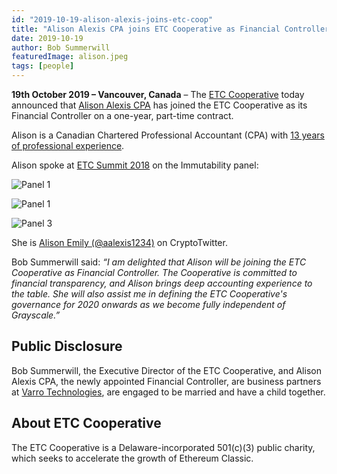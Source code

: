 ```yaml
---
id: "2019-10-19-alison-alexis-joins-etc-coop"
title: "Alison Alexis CPA joins ETC Cooperative as Financial Controller"
date: 2019-10-19
author: Bob Summerwill
featuredImage: alison.jpeg
tags: [people]
---
```



**19th October 2019 – Vancouver, Canada** – The [ETC Cooperative](https://etccooperative.org) today announced that [Alison Alexis CPA](https://www.linkedin.com/in/alison-alexis-ca/) has joined the ETC Cooperative as its Financial Controller on a one-year, part-time contract.

Alison is a Canadian Chartered Professional Accountant (CPA) with [13 years of professional experience](https://www.linkedin.com/in/alison-alexis-ca/).

Alison spoke at [ETC Summit 2018](https://etcsummit.com/2018-etc-summit/#speakers) on the Immutability panel:

![Panel 1](/immutibility_panel1.png)

![Panel 1](/immutibility_panel2.png)

![Panel 3](/immutibility_panel3.jpg)

She is [Alison Emily (@aalexis1234)](https://twitter.com/aalexis1234) on CryptoTwitter.

Bob Summerwill said: *“I am delighted that Alison will be joining the ETC Cooperative as Financial Controller.  The Cooperative is committed to financial transparency, and Alison brings deep accounting experience to the table.  She will also assist me in defining the ETC Cooperative's governance for 2020 onwards as we become fully independent of Grayscale.”*

## Public Disclosure

Bob Summerwill, the Executive Director of the ETC Cooperative, and Alison Alexis CPA, the newly appointed Financial Controller, are  business partners at [Varro Technologies](https://varro.tech), are engaged to be married and
have a child together.

## About ETC Cooperative

The ETC Cooperative is a Delaware-incorporated 501(c)(3) public charity, which seeks to accelerate the growth of Ethereum Classic.